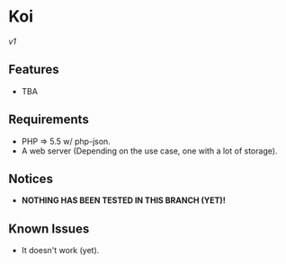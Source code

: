 # Koi

*v1*

## Features

- TBA

## Requirements

- PHP => 5.5 w/ php-json.
- A web server (Depending on the use case, one with a lot of storage).

## Notices

- __NOTHING HAS BEEN TESTED IN THIS BRANCH (YET)!__

## Known Issues

- It doesn't work (yet).
